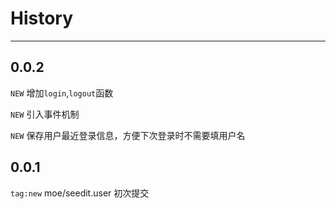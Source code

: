 # History

---

## 0.0.2
`NEW` 增加`login`,`logout`函数

`NEW` 引入事件机制

`NEW` 保存用户最近登录信息，方便下次登录时不需要填用户名

## 0.0.1

`tag:new` moe/seedit.user 初次提交

